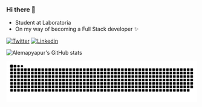 ### Hi there 👋
<!--
**Alemapyapur/Alemapyapur** is a ✨ _special_ ✨ repository because its `README.md` (this file) appears on your GitHub profile.
-->

* Student at Laboratoria 
* On my way of becoming a Full Stack developer ✨

[![Twitter](https://img.shields.io/badge/Twitter-E4405F?style=for-the-badge&logo=twitter&logoColor=white)](www.twitter.com/alemapyapur)
[![Linkedin](https://img.shields.io/badge/Instagram-E4405F?style=for-the-badge&logo=instagram&logoColor=white)](www.linkedin.com/in/pamela-rupay)
 
![Alemapyapur's GitHub stats](https://github-readme-stats.vercel.app/api?username=alemapyapur&show_icons=true&theme=midnight-purple) 
<!-- ![Alemapyapur Top Langs](https://github-readme-stats.vercel.app/api/top-langs/?username=alemapyapur&layout=compact) -->

![Snake Github](github-user-contribution.svg)

